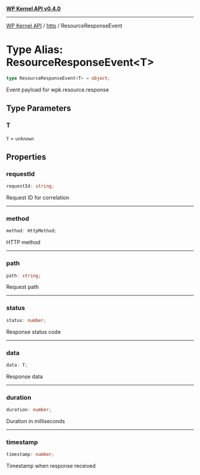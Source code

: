 [**WP Kernel API v0.4.0**](../../README.md)

---

[WP Kernel API](../../README.md) / [http](../README.md) / ResourceResponseEvent

# Type Alias: ResourceResponseEvent\<T\>

```ts
type ResourceResponseEvent<T> = object;
```

Event payload for wpk.resource.response

## Type Parameters

### T

`T` = `unknown`

## Properties

### requestId

```ts
requestId: string;
```

Request ID for correlation

---

### method

```ts
method: HttpMethod;
```

HTTP method

---

### path

```ts
path: string;
```

Request path

---

### status

```ts
status: number;
```

Response status code

---

### data

```ts
data: T;
```

Response data

---

### duration

```ts
duration: number;
```

Duration in milliseconds

---

### timestamp

```ts
timestamp: number;
```

Timestamp when response received
